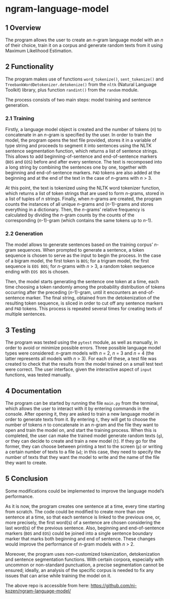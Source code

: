 # ngram-language-model

## 1 Overview

The program allows the user to create an *n*-gram language model with an *n* of their choice, train it on a corpus and generate random texts from it using Maximum Likelihood Estimation.

## 2 Functionality

The program makes use of functions `word_tokenize()`, `sent_tokenize()` and `TreebankWordDetokenizer.detokenize()` from the `nltk` (Natural Language Toolkit) library, plus function `randint()` from the `random` module.

The process consists of two main steps: model training and sentence generation.

### 2.1 Training

Firstly, a language model object is created and the number of tokens (*n*) to concatenate in an *n*-gram is specified by the user. In order to train the model, the program opens the text file provided, stores it in a variable of type string and proceeds to segment it into sentences using the NLTK sentence segmentation function, which returns a list of sentence strings. This allows to add beginning-of-sentence and end-of-sentence markers (`BOS` and `EOS`) before and after every sentence. The text is recomposed into a long string by combining the sentences one by one, together with beginning and end-of-sentence markers. `PAD` tokens are also added at the beginning and at the end of the text in the case of *n*-grams with *n* > 3.

At this point, the text is tokenized using the NLTK word tokenizer function, which returns a list of token strings that are used to form *n*-grams, stored in a list of tuples of *n* strings. Finally, when *n*-grams are created, the program counts the instances of all unique *n*-grams and (*n*-1)-grams
and stores everything in a dictionary. Then, the *n*-grams’ relative frequency is calculated by dividing the *n*-gram counts by the counts of the corresponding (*n*-1)-gram (which contains the same tokens up to *n*-1).

### 2.2 Generation

The model allows to generate sentences based on the training corpus’ *n*-gram sequences. When prompted to generate a sentence, a token sequence is chosen to serve as the input to begin the process. In the case of a bigram model, the first token is `BOS`; for a trigram model, the first sequence is `EOS BOS`; for *n*-grams with *n* > 3, a random token sequence ending with `EOS BOS` is chosen.

Then, the model starts generating the sentence one token at a time, each time choosing a token randomly among the probability distribution of tokens occurring after the preceding (*n*-1)-gram, until it encounters an end-of-sentence marker. The final string, obtained from the detokenization of the resulting token sequence, is sliced in order to cut off any sentence markers and `PAD` tokens. This process is repeated several times for
creating texts of multiple sentences.

## 3 Testing

The program was tested using the `pytest` module, as well as manually, in order to avoid or minimize possible errors. Three possible language model types were considered: *n*-gram models with *n* = 2, *n* = 3 and *n* = 4 (the latter represents all models with *n* > 3). For each of these, a test file was created to check that the results from the model trained on a small test text were correct. The user interface, given the interactive aspect of `input` functions, was tested manually.

## 4 Documentation

The program can be started by running the file `main.py` from the terminal, which allows the user to interact with it by entering commands in the console. After opening it, they are asked to train a new language model in order to generate texts from it. By entering `t`, they will get to choose the number of tokens *n* to concatenate in an *n*-gram and the file they want to open and train the model on, and start the training process. When this is completed, the user can make the trained model generate random texts (`g`), or they can decide to create and train a new model (`t`). If they go for the former, they can choose between printing a text to the screen (`p`) or writing a certain number of texts to a file (`w`); in this case, they need to specify the number of texts that they want the model to write and the name of the file they want to create.

## 5 Conclusion

Some modifications could be implemented to improve the language model’s performance.

As it is now, the program creates one sentence at a time, every time starting from scratch. The code could be modified to create more than one sentence at a time, so that each sentence is linked to the previous one, or, more precisely, the first word(s) of a sentence are chosen considering the last word(s) of the previous sentence. Also, beginning and end-of-sentence markers (`BOS` and `EOS`) could be joined into a single sentence boundary marker that marks both beginning and end of sentence. These changes would improve the performance of *n*-gram models with *n* > 2.

Moreover, the program uses non-customized tokenization, detokenization and sentence segmentation functions. With certain corpora, especially with uncommon or non-standard punctuation, a precise segmentation cannot be ensured; ideally, an analysis of the specific corpus is needed to fix any issues that can arise while training the model on it.


The above repo is accessible from here: https://github.com/ni-kozen/ngram-language-model/
